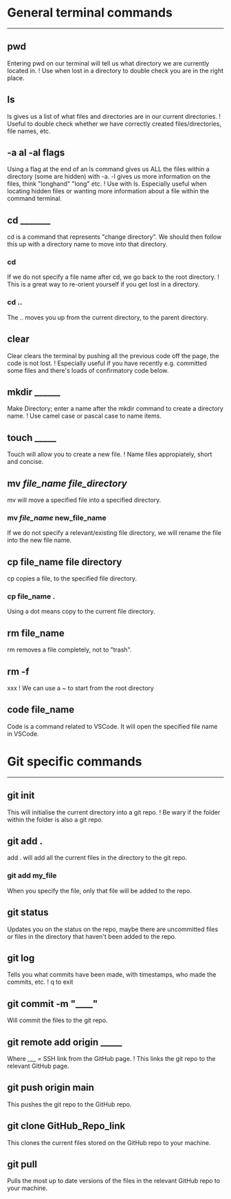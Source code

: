# General terminal commands
-----

## pwd
Entering pwd on our terminal will tell us what directory we are currently located in.
! Use when lost in a directory to double check you are in the right place.

## ls
ls gives us a list of what files and directories are in our current directories.
! Useful to double check whether we have correctly created files/directories, file names, etc.

## -a al -al flags
Using a flag at the end of an ls command gives us ALL the files within a directory (some are hidden) with -a. -l gives us more information on the files, think "longhand" "long" etc.
! Use with ls. Especially useful when locating hidden files or wanting more information about a file within the command terminal.

## cd _______
cd is a command that represents "change directory". We should then follow this up with a directory name to move into that directory.
### cd 
If we do not specify a file name after cd, we go back to the root directory.
! This is a great way to re-orient yourself if you get lost in a directory.
### cd ..
The .. moves you up from the current directory, to the parent directory.

## clear
Clear clears the terminal by pushing all the previous code off the page, the code is not lost.
! Especially useful if you have recently e.g. committed some files and there's loads of confirmatory code below.

## mkdir ______
Make Directory; enter a name after the mkdir command to create a directory name.
! Use camel case or pascal case to name items.

## touch _____
Touch will allow you to create a new file. 
! Name files appropiately, short and concise.

## mv ___file_name___ ___file_directory___
mv will move a specified file into a specified directory.
### mv ___file_name___ __new_file_name__
If we do not specify a relevant/existing file directory, we will rename the file into the new file name.

## cp __file_name__ __file directory__
cp copies a file, to the specified file directory.
### cp __file_name__ .
Using a dot means copy to the current file directory.

## rm __file_name__
rm removes a file completely, not to "trash".
## rm -f
xxx
! We can use a ~ to start from the root directory

## code __file_name__
Code is a command related to VSCode. It will open the specified file name in VSCode.


# Git specific commands
-----

## git init
This will initialise the current directory into a git repo.
! Be wary if the folder within the folder is also a git repo.

## git add .
add . will add all the current files in the directory to the git repo.
### git add __my_file__
When you specify the file, only that file will be added to the repo.

## git status 
Updates you on the status on the repo, maybe there are uncommitted files or files in the directory that haven't been added to the repo.

## git log
Tells you what commits have been made, with timestamps, who made the commits, etc.
! q to exit

## git commit -m "____"
Will commit the files to the git repo.

## git remote add origin _____
Where ___ = SSH link from the GitHub page.
! This links the git repo to the relevant GitHub page.

## git push origin main
This pushes the git repo to the GitHub repo.

## git clone __GitHub_Repo_link__
This clones the current files stored on the GitHub repo to your machine.

## git pull
Pulls the most up to date versions of the files in the relevant GitHub repo to your machine.